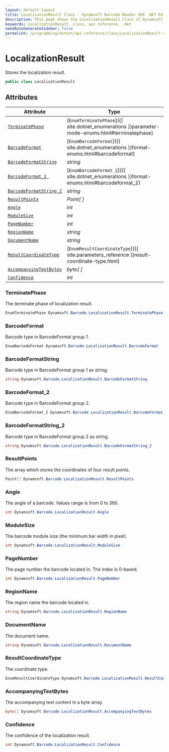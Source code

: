 ```yaml
---
layout: default-layout
title: LocalizationResult Class - Dynamsoft Barcode Reader SDK .NET Edition API Reference
description: This page shows the LocalizationResult Class of Dynamsoft Barcode Reader SDK .NET Edition.
keywords: LocalizationResult, class, api reference, .Net
needAutoGenerateSidebar: false
permalink: /programming/dotnet/api-reference/class/LocalizationResult-v7.6.0.html
---
```



# LocalizationResult
Stores the localization result.

```C#
public class LocalizationResult
```  

## Attributes
  
| Attribute | Type |
|---------- | ---- |
| [`TerminatePhase`](#terminatephase) | [`EnumTerminatePhase`]({{ site.dotnet_enumerations }}parameter-mode-enums.html#terminatephase) |
| [`BarcodeFormat`](#barcodeformat) | [`EnumBarcodeFormat`]({{ site.dotnet_enumerations }}format-enums.html#barcodeformat) |
| [`BarcodeFormatString`](#barcodeformatstring) | *string* |
| [`BarcodeFormat_2 `](#barcodeformat_2 ) | [`EnumBarcodeFormat_2`]({{ site.dotnet_enumerations }}format-enums.html#barcodeformat_2) |
| [`BarcodeFormatString_2`](#barcodeformatstring_2) | *string* |
| [`ResultPoints`](#resultpoints) | *Point[ ]* |
| [`Angle`](#angle) | *int* |
| [`ModuleSize`](#modulesize) | *int* |
| [`PageNumber`](#pagenumber) | *int* |
| [`RegionName`](#regionname) | *string* |
| [`DocumentName`](#documentname)| *string* |
| [`ResultCoordinateType`](#resultcoordinatetype) | [`EnumResultCoordinateType`]({{ site.parameters_reference }}result-coordinate-type.html) |
| [`AccompanyingTextBytes`](#accompanyingtextbytes) | *byte[ ]* |
| [`Confidence`](#confidence) | *int* |


### TerminatePhase
The terminate phase of localization result.

```C#
EnumTerminatePhase Dynamsoft.Barcode.LocalizationResult.TerminatePhase
```

### BarcodeFormat
Barcode type in BarcodeFormat group 1.

```C#
EnumBarcodeFormat Dynamsoft.Barcode.LocalizationResult.BarcodeFormat
```

### BarcodeFormatString
Barcode type in BarcodeFormat group 1 as string.

```C#
string Dynamsoft.Barcode.LocalizationResult.BarcodeFormatString
```

### BarcodeFormat_2
Barcode type in BarcodeFormat group 2.

```C#
EnumBarcodeFormat_2 Dynamsoft.Barcode.LocalizationResult.BarcodeFormat_2
```

### BarcodeFormatString_2
Barcode type in BarcodeFormat group 2 as string.

```C#
string Dynamsoft.Barcode.LocalizationResult.BarcodeFormatString_2
```

### ResultPoints
The array which stores the coordinates of four result points. 

```C#
Point[] Dynamsoft.Barcode.LocalizationResult.ResultPoints
```

### Angle
The angle of a barcode. Values range is from 0 to 360.

```C#
int Dynamsoft.Barcode.LocalizationResult.Angle
```

### ModuleSize
The barcode module size (the minimum bar width in pixel).

```C#
int Dynamsoft.Barcode.LocalizationResult.ModuleSize
```

### PageNumber
The page number the barcode located in. The index is 0-based.

```C#
int Dynamsoft.Barcode.LocalizationResult.PageNumber
```

### RegionName
The region name the barcode located in.

```C#
string Dynamsoft.Barcode.LocalizationResult.RegionName
```

### DocumentName
The document name.

```C#
string Dynamsoft.Barcode.LocalizationResult.DocumentName
```

### ResultCoordinateType
The coordinate type.

```C#
EnumResultCoordinateType Dynamsoft.Barcode.LocalizationResult.ResultCoordinateType
```

### AccompanyingTextBytes
The accompanying text content in a byte array.

```C#
byte[] Dynamsoft.Barcode.LocalizationResult.AccompanyingTextBytes
```

### Confidence
The confidence of the localization result.

```C#
int Dynamsoft.Barcode.LocalizationResult.Confidence
```
